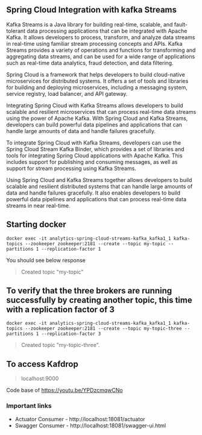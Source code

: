 ## Spring Cloud Integration with kafka Streams

Kafka Streams is a Java library for building real-time, scalable, and fault-tolerant data processing applications that can be integrated with Apache Kafka. It allows developers to process, transform, and analyze data streams in real-time using familiar stream processing concepts and APIs. Kafka Streams provides a variety of operations and functions for transforming and aggregating data streams, and can be used for a wide range of applications such as real-time data analytics, fraud detection, and data filtering.

Spring Cloud is a framework that helps developers to build cloud-native microservices for distributed systems. It offers a set of tools and libraries for building and deploying microservices, including a messaging system, service registry, load balancer, and API gateway.

Integrating Spring Cloud with Kafka Streams allows developers to build scalable and resilient microservices that can process real-time data streams using the power of Apache Kafka. With Spring Cloud and Kafka Streams, developers can build powerful data pipelines and applications that can handle large amounts of data and handle failures gracefully.

To integrate Spring Cloud with Kafka Streams, developers can use the Spring Cloud Stream Kafka Binder, which provides a set of libraries and tools for integrating Spring Cloud applications with Apache Kafka. This includes support for publishing and consuming messages, as well as support for stream processing using Kafka Streams.

Using Spring Cloud and Kafka Streams together allows developers to build scalable and resilient distributed systems that can handle large amounts of data and handle failures gracefully. It also enables developers to build powerful data pipelines and applications that can process real-time data streams in near real-time.


## Starting docker

```shell
docker exec -it analytics-spring-cloud-streams-kafka_kafka1_1 kafka-topics --zookeeper zookeeper:2181 --create --topic my-topic --partitions 1 --replication-factor 1
```

You should see below response

> Created topic "my-topic"

## To verify that the three brokers are running successfully by creating another topic, this time with a replication factor of 3


```shell
docker exec -it analytics-spring-cloud-streams-kafka_kafka1_1 kafka-topics --zookeeper zookeeper:2181 --create --topic my-topic-three --partitions 1 --replication-factor 3
```

> Created topic "my-topic-three".


## To access Kafdrop 

 >  localhost:9000
 
 Code base of https://youtu.be/YPDzcmqwCNo

 ### Important links
 - Actuator Consumer - http://localhost:18081/actuator
 - Swagger Consumer - http://localhost:18081/swagger-ui.html
 
